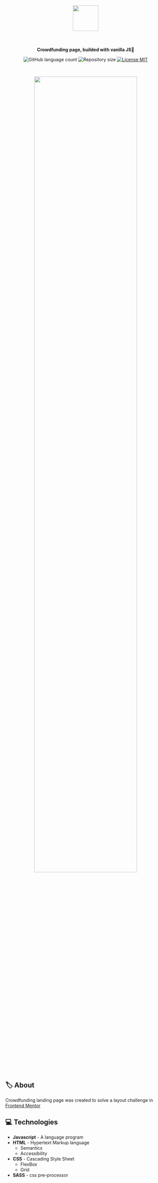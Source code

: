 <h1 align="center">
  <img src="https://user-images.githubusercontent.com/36782514/164511981-e0c33475-5193-4916-995e-29215e6c6687.svg" width="80px">
</h1>
<br>

<p align="center"><b>Crowdfunding page, builded with vanilla JS💛</b></p>

<p align="center">
  <img alt="GitHub language count" src="https://img.shields.io/github/languages/count/calebesg/crowdfunding-product">
  <img alt="Repository size" src="https://img.shields.io/github/repo-size/calebesg/crowdfunding-product">
  <a href="https://opensource.org/licenses/MIT">
    <img src="https://img.shields.io/badge/License-MIT-green.svg" alt="License MIT">
  </a>
</p>
<br>

<p align="center">
  <img src="https://user-images.githubusercontent.com/36782514/164511872-d896d946-1429-4aeb-8e77-c2cb69730fa3.jpg" width="80%">
</p>

## 🏷️ About

Crowdfunding landing page was created to solve a layout challenge in [Frontend Mentor](https://www.frontendmentor.io/challenges)

## 💻 Technologies

- **Javascript** - A language program
- **HTML** - Hypertext Markup language
  - Semantics
  - Accessibility
- **CSS** - Cascading Style Sheet
  - FlexBox
  - Grid
- **SASS** - css pre-processor
